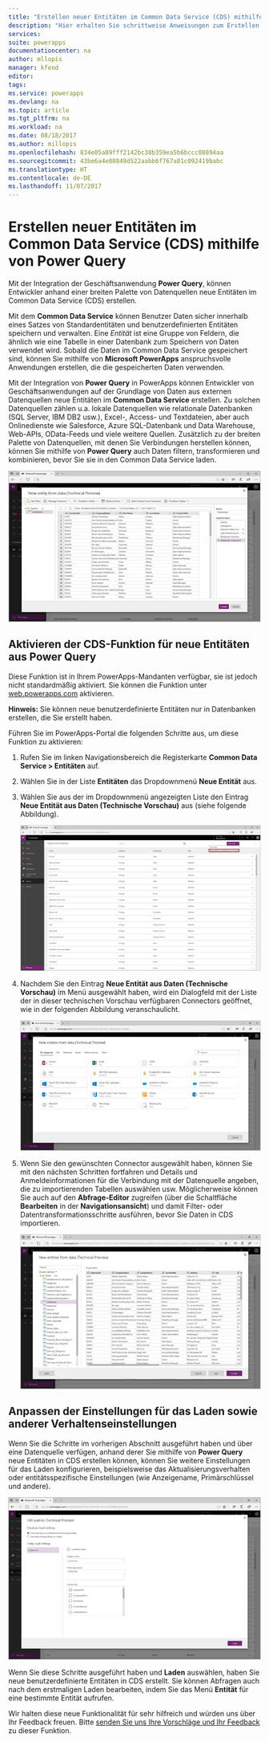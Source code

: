 ```yaml
---
title: "Erstellen neuer Entitäten im Common Data Service (CDS) mithilfe von Power Query | Microsoft-Dokumentation"
description: "Hier erhalten Sie schrittweise Anweisungen zum Erstellen einer neuen Entität im CDS mithilfe von Power Query."
services: 
suite: powerapps
documentationcenter: na
author: mllopis
manager: kfend
editor: 
tags: 
ms.service: powerapps
ms.devlang: na
ms.topic: article
ms.tgt_pltfrm: na
ms.workload: na
ms.date: 08/18/2017
ms.author: millopis
ms.openlocfilehash: 834e05a89fff2142bc38b359ea5b6bccc08894aa
ms.sourcegitcommit: 43be6a4e08849d522aabb6f767a81c092419babc
ms.translationtype: HT
ms.contentlocale: de-DE
ms.lasthandoff: 11/07/2017
---
```

# <a name="create-new-entities-in-the-common-data-service-cds-using-power-query"></a>Erstellen neuer Entitäten im Common Data Service (CDS) mithilfe von Power Query
Mit der Integration der Geschäftsanwendung **Power Query**, können Entwickler anhand einer breiten Palette von Datenquellen neue Entitäten im Common Data Service (CDS) erstellen.

Mit dem **Common Data Service** können Benutzer Daten sicher innerhalb eines Satzes von Standardentitäten und benutzerdefinierten Entitäten speichern und verwalten. Eine *Entität* ist eine Gruppe von Feldern, die ähnlich wie eine Tabelle in einer Datenbank zum Speichern von Daten verwendet wird. Sobald die Daten im Common Data Service gespeichert sind, können Sie mithilfe von **Microsoft PowerApps** anspruchsvolle Anwendungen erstellen, die die gespeicherten Daten verwenden.

Mit der Integration von **Power Query** in PowerApps können Entwickler von Geschäftsanwendungen auf der Grundlage von Daten aus externen Datenquellen neue Entitäten im **Common Data Service** erstellen. Zu solchen Datenquellen zählen u.a. lokale Datenquellen wie relationale Datenbanken (SQL Server, IBM DB2 usw.), Excel-, Access- und Textdateien, aber auch Onlinedienste wie Salesforce, Azure SQL-Datenbank und Data Warehouse, Web-APIs, OData-Feeds und viele weitere Quellen. Zusätzlich zu der breiten Palette von Datenquellen, mit denen Sie Verbindungen herstellen können, können Sie mithilfe von **Power Query** auch Daten filtern, transformieren und kombinieren, bevor Sie sie in den Common Data Service laden.

![Neue Entität aus Daten](media/data-platform-cds-newentity-pq/data-platform-cds-pq-01.jpg)

## <a name="enabling-the-cds-new-entities-from-power-query-feature"></a>Aktivieren der CDS-Funktion für neue Entitäten aus Power Query
Diese Funktion ist in Ihrem PowerApps-Mandanten verfügbar, sie ist jedoch nicht standardmäßig aktiviert. Sie können die Funktion unter [web.powerapps.com](https://aka.ms/pqocds) aktivieren.

**Hinweis:** Sie können neue benutzerdefinierte Entitäten nur in Datenbanken erstellen, die Sie erstellt haben.

Führen Sie im PowerApps-Portal die folgenden Schritte aus, um diese Funktion zu aktivieren:

1. Rufen Sie im linken Navigationsbereich die Registerkarte **Common Data Service > Entitäten** auf.
2. Wählen Sie in der Liste **Entitäten** das Dropdownmenü **Neue Entität** aus.
3. Wählen Sie aus der im Dropdownmenü angezeigten Liste den Eintrag **Neue Entität aus Daten (Technische Vorschau)** aus (siehe folgende Abbildung).
   
    ![Neue Entität aus Daten](media/data-platform-cds-newentity-pq/data-platform-cds-pq-02.jpg)
4. Nachdem Sie den Eintrag **Neue Entität aus Daten (Technische Vorschau)** im Menü ausgewählt haben, wird ein Dialogfeld mit der Liste der in dieser technischen Vorschau verfügbaren Connectors geöffnet, wie in der folgenden Abbildung veranschaulicht.
   
   ![Verfügbare Connectors](media/data-platform-cds-newentity-pq/data-platform-cds-pq-03.jpg)
5. Wenn Sie den gewünschten Connector ausgewählt haben, können Sie mit den nächsten Schritten fortfahren und Details und Anmeldeinformationen für die Verbindung mit der Datenquelle angeben, die zu importierenden Tabellen auswählen usw. Möglicherweise können Sie auch auf den **Abfrage-Editor** zugreifen (über die Schaltfläche **Bearbeiten** in der **Navigationsansicht**) und damit Filter- oder Datentransformationsschritte ausführen, bevor Sie Daten in CDS importieren.
   
    ![](media/data-platform-cds-newentity-pq/data-platform-cds-pq-04.jpg)

## <a name="adjust-load-settings-and-other-behavior"></a>Anpassen der Einstellungen für das Laden sowie anderer Verhaltenseinstellungen
Wenn Sie die Schritte im vorherigen Abschnitt ausgeführt haben und über eine Datenquelle verfügen, anhand derer Sie mithilfe von **Power Query** neue Entitäten in CDS erstellen können, können Sie weitere Einstellungen für das Laden konfigurieren, beispielsweise das Aktualisierungsverhalten oder entitätsspezifische Einstellungen (wie Anzeigename, Primärschlüssel und andere).

![](media/data-platform-cds-newentity-pq/data-platform-cds-pq-05.jpg)

Wenn Sie diese Schritte ausgeführt haben und **Laden** auswählen, haben Sie neue benutzerdefinierte Entitäten in CDS erstellt. Sie können Abfragen auch nach dem erstmaligen Laden bearbeiten, indem Sie das Menü **Entität** für eine bestimmte Entität aufrufen.

Wir halten diese neue Funktionalität für sehr hilfreich und würden uns über Ihr Feedback freuen. Bitte [senden Sie uns Ihre Vorschläge und Ihr Feedback](https://powerusers.microsoft.com/t5/PowerApps-Community/ct-p/PowerApps1) zu dieser Funktion.

